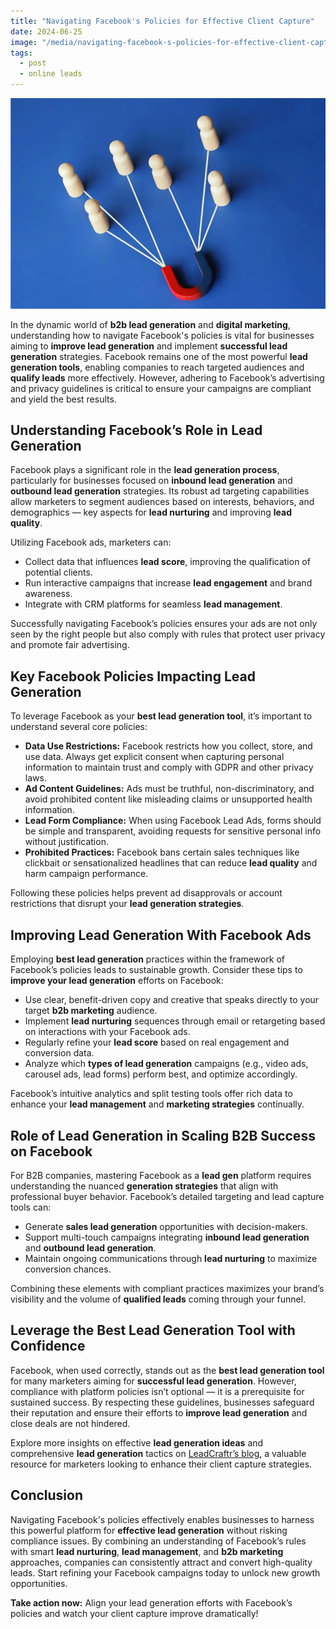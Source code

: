 ```yaml
---
title: "Navigating Facebook's Policies for Effective Client Capture"
date: 2024-06-25
image: "/media/navigating-facebook-s-policies-for-effective-client-capture.webp"
tags:
  - post
  - online leads
---
```


![Navigating Facebook's Policies for Effective Client Capture](/media/navigating-facebook-s-policies-for-effective-client-capture.webp)

In the dynamic world of **b2b lead generation** and **digital marketing**, understanding how to navigate Facebook's policies is vital for businesses aiming to **improve lead generation** and implement **successful lead generation** strategies. Facebook remains one of the most powerful **lead generation tools**, enabling companies to reach targeted audiences and **qualify leads** more effectively. However, adhering to Facebook’s advertising and privacy guidelines is critical to ensure your campaigns are compliant and yield the best results.

## Understanding Facebook’s Role in Lead Generation

Facebook plays a significant role in the **lead generation process**, particularly for businesses focused on **inbound lead generation** and **outbound lead generation** strategies. Its robust ad targeting capabilities allow marketers to segment audiences based on interests, behaviors, and demographics — key aspects for **lead nurturing** and improving **lead quality**.

Utilizing Facebook ads, marketers can:

- Collect data that influences **lead score**, improving the qualification of potential clients.
- Run interactive campaigns that increase **lead engagement** and brand awareness.
- Integrate with CRM platforms for seamless **lead management**.

Successfully navigating Facebook’s policies ensures your ads are not only seen by the right people but also comply with rules that protect user privacy and promote fair advertising.

## Key Facebook Policies Impacting Lead Generation

To leverage Facebook as your **best lead generation tool**, it’s important to understand several core policies:

- **Data Use Restrictions:** Facebook restricts how you collect, store, and use data. Always get explicit consent when capturing personal information to maintain trust and comply with GDPR and other privacy laws.
- **Ad Content Guidelines:** Ads must be truthful, non-discriminatory, and avoid prohibited content like misleading claims or unsupported health information.
- **Lead Form Compliance:** When using Facebook Lead Ads, forms should be simple and transparent, avoiding requests for sensitive personal info without justification.
- **Prohibited Practices:** Facebook bans certain sales techniques like clickbait or sensationalized headlines that can reduce **lead quality** and harm campaign performance.

Following these policies helps prevent ad disapprovals or account restrictions that disrupt your **lead generation strategies**.

## Improving Lead Generation With Facebook Ads

Employing **best lead generation** practices within the framework of Facebook’s policies leads to sustainable growth. Consider these tips to **improve your lead generation** efforts on Facebook:

- Use clear, benefit-driven copy and creative that speaks directly to your target **b2b marketing** audience.
- Implement **lead nurturing** sequences through email or retargeting based on interactions with your Facebook ads.
- Regularly refine your **lead score** based on real engagement and conversion data.
- Analyze which **types of lead generation** campaigns (e.g., video ads, carousel ads, lead forms) perform best, and optimize accordingly.

Facebook’s intuitive analytics and split testing tools offer rich data to enhance your **lead management** and **marketing strategies** continually.

## Role of Lead Generation in Scaling B2B Success on Facebook

For B2B companies, mastering Facebook as a **lead gen** platform requires understanding the nuanced **generation strategies** that align with professional buyer behavior. Facebook’s detailed targeting and lead capture tools can:

- Generate **sales lead generation** opportunities with decision-makers.
- Support multi-touch campaigns integrating **inbound lead generation** and **outbound lead generation**.
- Maintain ongoing communications through **lead nurturing** to maximize conversion chances.

Combining these elements with compliant practices maximizes your brand’s visibility and the volume of **qualified leads** coming through your funnel.

## Leverage the Best Lead Generation Tool with Confidence

Facebook, when used correctly, stands out as the **best lead generation tool** for many marketers aiming for **successful lead generation**. However, compliance with platform policies isn’t optional — it is a prerequisite for sustained success. By respecting these guidelines, businesses safeguard their reputation and ensure their efforts to **improve lead generation** and close deals are not hindered.

Explore more insights on effective **lead generation ideas** and comprehensive **lead generation** tactics on [LeadCraftr’s blog](https://leadcraftr.com/posts/lead-generation/), a valuable resource for marketers looking to enhance their client capture strategies.

## Conclusion

Navigating Facebook's policies effectively enables businesses to harness this powerful platform for **effective lead generation** without risking compliance issues. By combining an understanding of Facebook’s rules with smart **lead nurturing**, **lead management**, and **b2b marketing** approaches, companies can consistently attract and convert high-quality leads. Start refining your Facebook campaigns today to unlock new growth opportunities.

**Take action now:** Align your lead generation efforts with Facebook’s policies and watch your client capture improve dramatically!
